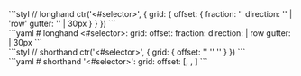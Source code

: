 <div data-size="250" data-examples="stylus" class="syntax"></div>
```styl
// longhand
ctr('<#selector>', {
  grid: {
    offset: {
      fraction: '<string>'
      direction: '<string>' | 'row'
      gutter: '<string>' | 30px
    }
  }
})
```

<div data-size="250" data-examples="yaml" class="syntax"></div>
```yaml
# longhand
<#selector>:
  grid:
    offset:
      fraction: <string>
      direction: <string> | row
      gutter: <string> | 30px
```

<div data-size="250" data-examples="stylus" class="syntax syntax-55"></div>
```styl
// shorthand
ctr('<#selector>', {
  grid: {
    offset: '<fraction>' '<direction>' '<gutter>'
  }
})
```

<div data-size="250" data-examples="yaml" class="syntax syntax-55"></div>
```yaml
# shorthand
'<#selector>':
  grid:
    offset: [<fraction>, <direction>, <gutter>]
```

<div class="cf"></div>



